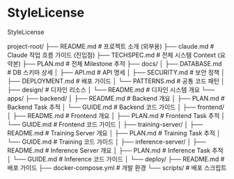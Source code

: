 # StyleLicense
StyleLicense


project-root/
├── README.md                         # 프로젝트 소개 (외부용)
├── claude.md                         # Claude 작업 흐름 가이드 (진입점)
├── TECHSPEC.md                       # 전체 시스템 Context (요약본)
├── PLAN.md                          # 전체 Milestone 추적
├── docs/
│   ├── DATABASE.md                  # DB 스키마 상세
│   ├── API.md                       # API 명세
│   ├── SECURITY.md                  # 보안 정책
│   ├── DEPLOYMENT.md                # 배포 가이드
│   └── PATTERNS.md                  # 공통 코드 패턴
│
├── design/                          # 디자인 리소스 
│   └── README.md                    # 디자인 시스템 개요
└── apps/
    ├── backend/
    │   ├── README.md                # Backend 개요
    │   ├── PLAN.md                  # Backend Task 추적
    │   └── GUIDE.md                 # Backend 코드 가이드
    │
    ├── frontend/
    │   ├── README.md                # Frontend 개요
    │   ├── PLAN.md                  # Frontend Task 추적
    │   └── GUIDE.md                 # Frontend 코드 가이드
    │
    ├── training-server/
    │   ├── README.md                # Training Server 개요
    │   ├── PLAN.md                  # Training Task 추적
    │   └── GUIDE.md                 # Training 코드 가이드
    │
    ├── inference-server/
    │   ├── README.md                # Inference Server 개요
    │   ├── PLAN.md                  # Inference Task 추적
    │   └── GUIDE.md                 # Inference 코드 가이드
    │
    └── deploy/
        ├── README.md                # 배포 가이드
        ├── docker-compose.yml       # 개발 환경
        └── scripts/                 # 배포 스크립트